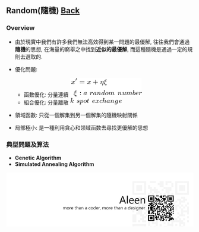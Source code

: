 ## Random(隨機)	[Back](./../Analysis.md)

### Overview
- 由於現實中我們有許多我們無法高效得到某一問題的最優解, 往往我們會通過**隨機**的思想, 在海量的窮舉之中找到**近似的最優解**, 而這種隨機是通過一定的規則去選取的.
- 優化問題:
	- 函數優化: 分量連續 <img src="./functional_optimal_problem.png">
	- 組合優化: 分量離散 <img src="./combination_optimal_problem.png">

- 領域函數: 只從一個解集到另一個解集的隨機映射關係
- 局部極小: 是一種利用貪心和领域函数去尋找更優解的思想

### 典型問題及算法
- **Genetic Algorithm**
- **Simulated Annealing Algorithm**

<a href="http://aleen42.github.io/" target="_blank" ><img src="./../../../pic/tail.gif"></a>
